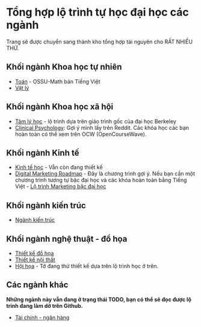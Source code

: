 # Tổng hợp lộ trình tự học đại học các ngành

Trang sẽ được chuyển sang thành kho tổng hợp tài nguyên cho RẤT NHIỀU THỨ. 

## Khối ngành Khoa học tự nhiên

- [Toán](./khtn/toan/README.md) - OSSU-Math bản Tiếng Việt 
- [Vật lý](./khtn/vat-ly/README.md)

## Khối ngành Khoa học xã hội

- [Tâm lý học](./khxh/tam-ly-hoc/README.md) - lộ trình dựa trên giáo trình gốc của đại học Berkeley
- [Clinical Psychology](./khxh/tam-ly-hoc/clinical-psychology.md): Gợi ý mình lấy trên Reddit. Các khóa học các bạn hoàn toàn có thể xem trên OCW (OpenCourseWave).

## Khối ngành Kinh tế

- [Kinh tế học](./kinh-te/kinh-te-hoc/README.md) - Vẫn còn đang thiết kế
- [Digital Marketing Roadmap](./kinh-te/marketing/digital-marketing-roadmap.md) - Đây là chương trình gợi ý. Nếu bạn cần một chương trình tương tự bậc đại học và các khóa hoàn toàn bằng Tiếng Việt - [Lộ trình Marketing bậc đại học](./kinh-te/marketing/README.md)

## Khối ngành kiến trúc

- [Ngành kiến trúc](./ktxd/kien-truc/README.md) 

## Khối ngành nghệ thuật - đồ họa

- [Thiết kế đồ họa](./nghe-thuat-do-hoa/thiet-ke-do-hoa/README.md)
- [Thiết kế nội thất](./nghe-thuat-do-hoa/thiet-ke-noi-that/README.md)
- [Hội họa](./nghe-thuat-do-hoa/hoi-hoa/README.md) - Tớ đang thử thiết kế dựa trên lộ trình học ở trên.


## Các ngành khác 

**Những ngành này vẫn đang ở trạng thái TODO, bạn có thể sẽ đọc được lộ trình đang làm dở trên Github.**

- [Tài chính - ngân hàng]()



